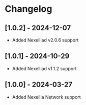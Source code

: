 # Changelog


## [1.0.2] - 2024-12-07
- Added Nexelliad v2.0.6 support

## [1.0.1] - 2024-10-29
- Added Nexelliad v1.1.2 support

## [1.0.0] - 2024-03-27
- Added Nexellia Network support

